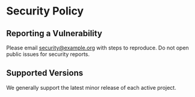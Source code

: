 # Security Policy

## Reporting a Vulnerability
Please email security@example.org with steps to reproduce. Do not open public issues for security reports.

## Supported Versions
We generally support the latest minor release of each active project.
